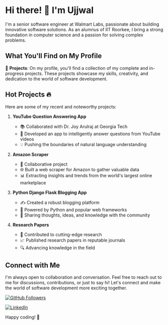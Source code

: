 # Hi there! 👋 I'm Ujjwal

I'm a senior software engineer at Walmart Labs, passionate about building innovative software solutions. As an alumnus of IIT Roorkee, I bring a strong foundation in computer science and a passion for solving complex problems.

## What You'll Find on My Profile

🚀 **Projects**: On my profile, you'll find a collection of my complete and in-progress projects. These projects showcase my skills, creativity, and dedication to the world of software development.

## Hot Projects 🔥

Here are some of my recent and noteworthy projects:

1. **YouTube Question Answering App**
   - 📚 Collaborated with Dr. Joy Arulraj at Georgia Tech
   - 🧠 Developed an app to intelligently answer questions from YouTube videos
   - 💡 Pushing the boundaries of natural language understanding

2. **Amazon Scraper**
   - 👥 Collaborative project
   - 🌐 Built a web scraper for Amazon to gather valuable data
   - 📊 Extracting insights and trends from the world's largest online marketplace

3. **Python Django Flask Blogging App**
   - ✍️ Created a robust blogging platform
   - 🌟 Powered by Python and popular web frameworks
   - 📝 Sharing thoughts, ideas, and knowledge with the community

4. **Research Papers**
   - 📄 Contributed to cutting-edge research
   - 📈 Published research papers in reputable journals
   - 🔍 Advancing knowledge in the field

## Connect with Me

I'm always open to collaboration and conversation. Feel free to reach out to me for discussions, contributions, or just to say hi! Let's connect and make the world of software development more exciting together.

[![GitHub Followers](https://img.shields.io/github/followers/yourusername?label=Followers&style=social)](https://github.com/yourusername)

[![LinkedIn](https://img.shields.io/badge/LinkedIn-Connect-blue)](https://www.linkedin.com/in/ujjwal-gupta-b0422a8b/)

Happy coding! 🚀

